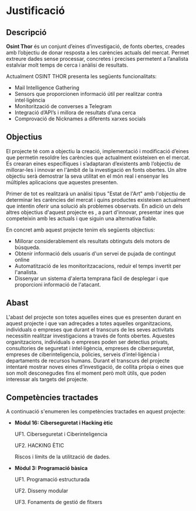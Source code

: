 # Justificació
## Descripció

**Osint Thor** és un conjunt d’eines d’investigació, de fonts obertes, creades amb l’objectiu de donar resposta a les carències actuals del mercat. Permet extreure dades sense processar, concretes i precises permetent a l’analista estalviar molt temps de cerca i anàlisi de resultats. 

Actualment OSINT THOR presenta les següents funcionalitats:
- Mail Intelligence Gathering
- Sensors que proporcionen informació útil per realitzar contra intel·ligència
- Monitorització de converses a Telegram
- Integració d’API’s i millora de resultats d’una cerca
- Comprovació de Nicknames a diferents xarxes socials

## Objectius

El projecte té com a objectiu la creació, implementació i modificació d’eines que permetin resoldre les carències que actualment existeixen en el mercat. Es crearan eines específiques i s’adaptaran d’existents amb l’objectiu de millorar-les i innovar en l'àmbit de la investigació en fonts obertes. Un altre objectiu serà demostrar la seva utilitat en el món real i ensenyar les múltiples aplicacions que aquestes presenten.

Primer de tot es realitzarà un anàlisi tipus "Estat de l'Art" amb l'objectiu de determinar les carències del mercat i quins productes existeixen actualment que intentin oferir una solució als problemes observats. En adició un dels altres objectius d'aquest projecte es , a part d'innovar, presentar ines que competeixin amb les actuals i que siguin una alternativa fiable.

En concret amb aquest projecte tenim els següents objectius:
- Millorar considerablement els resultats obtinguts dels motors de búsqueda.
- Obtenir informació dels usuaris d'un servei de pujada de contingut online
- Automatització de les monitoritzacacions, reduir el temps invertit per l'analista.
- Dissenyar un sistema d'alerta temprana fàcil de desplegar i que proporcioni informació de l'atacant.

## Abast

L'abast del projecte son totes aquelles eines que es presenten durant en aquest projecte i que van adreçades a totes aquelles organitzacions, individuals o empreses que durant el transcurs de les seves activitats necessitin realitzar investigacions a través de fonts obertes. Aquestes organitzacions, individuals o empreses poden ser detectius privats, consultories de seguretat i intel·ligència, empreses de ciberseguretat, empreses de ciberinteligencia, policies, serveis d’intel·ligència i departaments de recursos humans. Durant el transcurs del projecte intentaré mostrar noves eines d’investigació, de collita pròpia o eines que son molt desconegudes fins el moment però molt útils, que poden interessar als targets del projecte.

## Competències tractades
A continuació s'enumeren les competències tractades en aquest projecte:

+ **Mòdul 16: Ciberseguretat i Hacking ètic**

     UF1. Ciberseguretat i Ciberinteligencia
     
     UF2. HACKING ÈTIC
     
     Riscos i límits de la utilització de dades.
 
 + **Mòdul 3: Programació bàsica**

     UF1. Programació estructurada
      
     UF2. Disseny modular
      
     UF3. Fonaments de gestió de fitxers
      
         
